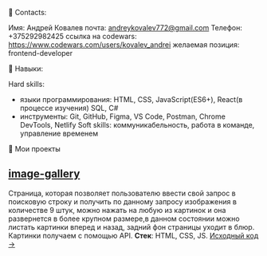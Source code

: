 🧭 Contacts:

Имя: Андрей Ковалев
почта: andreykovalev772@gmail.com
Телефон: +375292982425
ссылка на codewars: https://www.codewars.com/users/kovalev_andrei
желаемая позиция: frontend-developer

🧰 Навыки:

Hard skills:
- языки программирования: HTML, CSS, JavaScript(ES6+), React(в процессе изучения) SQL, C#
- инструменты: Git, GitHub, Figma, VS Code, Postman, Chrome DevTools, Netlify
Soft skills: коммуникабельность, работа в команде, управление временем

🚀 Мои проекты

## [image-gallery](https://endgallery.netlify.app/) 
Cтраница, которая позволяет пользователю ввести свой запрос в поисковую строку и получить по данному запросу изображения в количестве 9 штук,
можно нажать на любую из картинок и она развернется в более крупном размере,в данном состоянии можно листать картинки вперед и назад,
задний фон страницы уходит в блюр. Картинки получаем с помощью API.
**Стек**: HTML, CSS, JS.
[Исходный код →](https://github.com/andreikovalev1/ModsenTesting)
